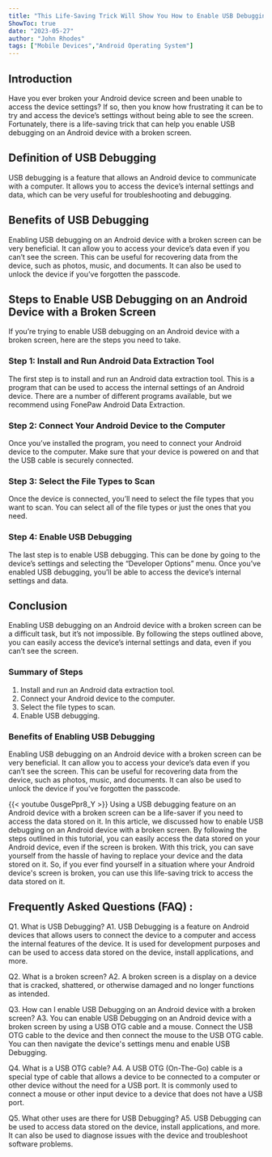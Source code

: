 ```yaml
---
title: "This Life-Saving Trick Will Show You How to Enable USB Debugging on an Android Device with a Broken Screen!"
ShowToc: true 
date: "2023-05-27"
author: "John Rhodes" 
tags: ["Mobile Devices","Android Operating System"]
---
```

## Introduction

Have you ever broken your Android device screen and been unable to access the device settings? If so, then you know how frustrating it can be to try and access the device’s settings without being able to see the screen. Fortunately, there is a life-saving trick that can help you enable USB debugging on an Android device with a broken screen. 

## Definition of USB Debugging

USB debugging is a feature that allows an Android device to communicate with a computer. It allows you to access the device’s internal settings and data, which can be very useful for troubleshooting and debugging. 

## Benefits of USB Debugging

Enabling USB debugging on an Android device with a broken screen can be very beneficial. It can allow you to access your device’s data even if you can’t see the screen. This can be useful for recovering data from the device, such as photos, music, and documents. It can also be used to unlock the device if you’ve forgotten the passcode. 

## Steps to Enable USB Debugging on an Android Device with a Broken Screen

If you’re trying to enable USB debugging on an Android device with a broken screen, here are the steps you need to take. 

### Step 1: Install and Run Android Data Extraction Tool

The first step is to install and run an Android data extraction tool. This is a program that can be used to access the internal settings of an Android device. There are a number of different programs available, but we recommend using FonePaw Android Data Extraction. 

### Step 2: Connect Your Android Device to the Computer

Once you’ve installed the program, you need to connect your Android device to the computer. Make sure that your device is powered on and that the USB cable is securely connected. 

### Step 3: Select the File Types to Scan

Once the device is connected, you’ll need to select the file types that you want to scan. You can select all of the file types or just the ones that you need. 

### Step 4: Enable USB Debugging

The last step is to enable USB debugging. This can be done by going to the device’s settings and selecting the “Developer Options” menu. Once you’ve enabled USB debugging, you’ll be able to access the device’s internal settings and data. 

## Conclusion

Enabling USB debugging on an Android device with a broken screen can be a difficult task, but it’s not impossible. By following the steps outlined above, you can easily access the device’s internal settings and data, even if you can’t see the screen. 

### Summary of Steps

1. Install and run an Android data extraction tool. 
2. Connect your Android device to the computer. 
3. Select the file types to scan. 
4. Enable USB debugging. 

### Benefits of Enabling USB Debugging

Enabling USB debugging on an Android device with a broken screen can be very beneficial. It can allow you to access your device’s data even if you can’t see the screen. This can be useful for recovering data from the device, such as photos, music, and documents. It can also be used to unlock the device if you’ve forgotten the passcode.

{{< youtube 0usgePpr8_Y >}} 
Using a USB debugging feature on an Android device with a broken screen can be a life-saver if you need to access the data stored on it. In this article, we discussed how to enable USB debugging on an Android device with a broken screen. By following the steps outlined in this tutorial, you can easily access the data stored on your Android device, even if the screen is broken. With this trick, you can save yourself from the hassle of having to replace your device and the data stored on it. So, if you ever find yourself in a situation where your Android device's screen is broken, you can use this life-saving trick to access the data stored on it.

## Frequently Asked Questions (FAQ) :
Q1. What is USB Debugging?
A1. USB Debugging is a feature on Android devices that allows users to connect the device to a computer and access the internal features of the device. It is used for development purposes and can be used to access data stored on the device, install applications, and more.

Q2. What is a broken screen?
A2. A broken screen is a display on a device that is cracked, shattered, or otherwise damaged and no longer functions as intended.

Q3. How can I enable USB Debugging on an Android device with a broken screen?
A3. You can enable USB Debugging on an Android device with a broken screen by using a USB OTG cable and a mouse. Connect the USB OTG cable to the device and then connect the mouse to the USB OTG cable. You can then navigate the device's settings menu and enable USB Debugging.

Q4. What is a USB OTG cable?
A4. A USB OTG (On-The-Go) cable is a special type of cable that allows a device to be connected to a computer or other device without the need for a USB port. It is commonly used to connect a mouse or other input device to a device that does not have a USB port.

Q5. What other uses are there for USB Debugging?
A5. USB Debugging can be used to access data stored on the device, install applications, and more. It can also be used to diagnose issues with the device and troubleshoot software problems.



